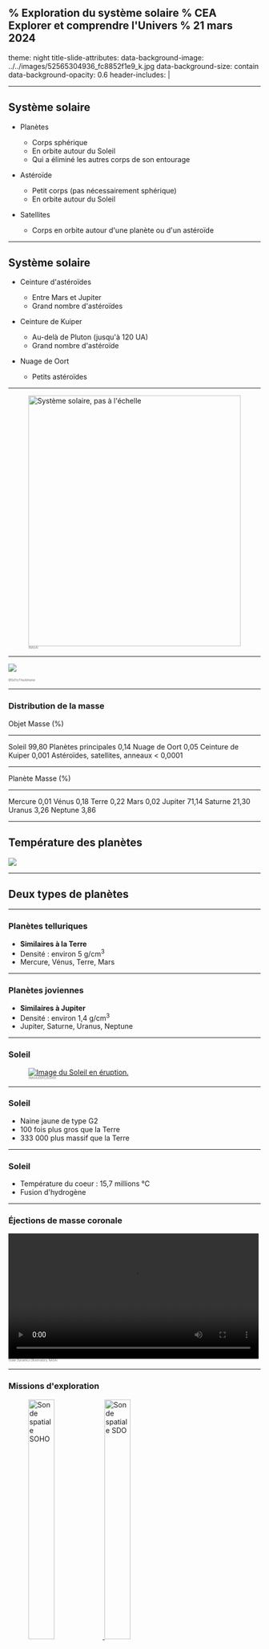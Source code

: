 % Exploration du système solaire
% CEA Explorer et comprendre l'Univers
% 21 mars 2024
---
theme: night
title-slide-attributes:
    data-background-image: ../../images/52565304936_fc8852f1e9_k.jpg
    data-background-size: contain
    data-background-opacity: 0.6
header-includes: |
    <style>
    body {
        --r-main-color: #ccc;
        --r-main-font-size: 32px;
        --r-heading-color: #ccc;
    }
    .reveal .slides {
        text-align: left;
    }
    #title-slide .title {
      font-size: 2.5em;
    }
    </style>

---

## Système solaire

- Planètes
    - Corps sphérique
    - En orbite autour du Soleil
    - Qui a éliminé les autres corps de son entourage

- Astéroïde
    - Petit corps (pas nécessairement sphérique)
    - En orbite autour du Soleil

- Satellites
    - Corps en orbite autour d'une planète ou d'un astéroïde

---

## Système solaire

- Ceinture d'astéroïdes
    - Entre Mars et Jupiter
    - Grand nombre d'astéroïdes

- Ceinture de Kuiper
    - Au-delà de Pluton (jusqu'à 120 UA)
    - Grand nombre d'astéroïde

- Nuage de Oort
    - Petits astéroïdes

---

<figure>
  <a href="https://solarsystem.nasa.gov/solar-system/our-solar-system/galleries/?page=0&per_page=25&order=created_at+desc&search=&fancybox=true&href_query_params=category%3Dsolar-system_our-solar-system&button_class=big_more_button&tags=our+solar+system&condition_1=1%3Ais_in_resource_list&category=51">
    <img src="../../images/solar_system.jpg"
      alt="Système solaire, pas à l'échelle"
      width="100%"
      style="
          max-height: 500px;
          max-width: 1000px;
      ">
  </a>
  <figcaption style="font-size: 0.4em; color: #666;">
  (NASA)
  </figcaption>
</figure>

---

![](../../images/planetes.png)

<figcaption style="font-size: 0.4em; color: #666;">
  @DoTryThisAtHome
</figcaption>

---

### Distribution de la masse

Objet                             Masse (%)
-------------------------------- ----------
Soleil                                99,80
Planètes principales                   0,14
Nuage de Oort                          0,05
Ceinture de Kuiper                    0,001
Astéroïdes, satellites, anneaux    < 0,0001

---


Planète   Masse (%)
-------- ----------
Mercure        0,01
Vénus          0,18
Terre          0,22
Mars           0,02
Jupiter       71,14
Saturne       21,30
Uranus         3,26
Neptune        3,86


---

## Température des planètes

![](../../images/temperatures-planetes.png)

---

## Deux types de planètes

---

### Planètes telluriques

- **Similaires à la Terre**
- Densité : environ 5 g/cm<sup>3</sup>
- Mercure, Vénus, Terre, Mars

---

### Planètes joviennes

- **Similaires à Jupiter**
- Densité : environ 1,4 g/cm<sup>3</sup>
- Jupiter, Saturne, Uranus, Neptune 

---

### Soleil

<figure>
  <a href="https://www.flickr.com/photos/gsfc/4923566097">
  <img src="../../images/soho-sun.jpg"
    alt="Image du Soleil en éruption."
    style="max-width: 500px;">
  </a>
  <figcaption style="font-size: 0.4em; color: #666;">
  (NASA/GSFC/SOHO)
  </figcaption>
</figure>

---

### Soleil

- Naine jaune de type G2
- 100 fois plus gros que la Terre
- 333 000 plus massif que la Terre

---

### Soleil

- Température du coeur : 15,7 millions °C
- Fusion d'hydrogène

---

### Éjections de masse coronale

<video controls width="500">
<source src="../../images/Outburst304_sm.webm" type="video/webm">
</video>
  <figcaption style="font-size: 0.4em; color: #666;">
  (Solar Dynamics Observatory, NASA)
  </figcaption>
</figure>

---

### Missions d'exploration

<figure>
  <a href="https://sohowww.nascom.nasa.gov/gallery/Spacecraft/soho_photo3.html">
  <img src="../../images/soho_photo3_prev.jpg"
    alt="Sonde spatiale SOHO" width="35%">
  </a>
  <a href="https://sdo.gsfc.nasa.gov/">
  <img src="../../images/SDObeautyshot2.jpg"
    alt="Sonde spatiale SDO" width="35%">
  </a>
  <figcaption style="font-size: 0.4em; color: #666;">
  (SOHO (ESA & NASA); NASA/SDO and the AIA, EVE and HMI science teams)
  </figcaption>
</figure>

---

## Les planètes telluriques

![](../../images/telluriques.png)

---

### Mercure

<a href="https://messenger.jhuapl.edu/Explore/Science-Images-Database/gallery-image-911.html">
<img alt="Mercure" src="../../images/Mercure.png"
  style="max-width: 500px;">
</a>
<figcaption style="font-size: 0.4em; color: #666;">
NASA/Johns Hopkins University Applied Physics Laboratory/Carnegie Institution of Washington
</figcaption>

---

### Mercure

---------------------- -----------------------------------
Distance au Soleil                                0,387 UA
Excentricité                                         0,206
Période de révolution                             88 jours
Période de rotation                               59 jours
Diamètre                                           4878 km
Densité                                               5,44
Température                           430°C, -100°C, 167°C
---------------------- -----------------------------------

---

### Mercure

- Planète la plus rapprochée du Soleil
- Vitesse orbitale moyenne la plus élevée : 48km/s
- Survolée par Mariner 10 et 1974 et 1975
- Messenger en orbite

---

### Messenger

<figure>
  <a href="https://messenger.jhuapl.edu/Explore/Science-Images-Database/gallery-image-1452.html">
  <img src="../../images/EW1048998458G.nomap.jpg"
    alt="Bassin de Rembrandt sur Mercure"
    style="max-width: 500px;">
  </a>
  <figcaption style="font-size: 0.4em; color: #666;">
    NASA/Johns Hopkins University Applied Physics Laboratory/Carnegie
    Institution of Washington
  </figcaption>
</figure>


---

### Vénus

<figure>
  <a href="https://solarsystem.nasa.gov/resources/688/computer-simulated-global-view-of-venus/?category=planets_venus">
  <img alt="Mercure" src="../../images/Venus.jpg"
    style="max-width: 500px;">
  </a>
  <figcaption style="font-size: 0.4em; color: #666;">
  NASA/Jet Propulsion Laboratory-Caltech
  </figcaption>
</figure>


---

### Vénus

---------------------- -----------------------------------
Distance au Soleil                                0,723 UA
Excentricité                                         0,007
Période de révolution                          224,7 jours
Période de rotation                           243,01 jours
Diamètre                                         12 104 km
Densité                                               5,24
Température                                          477°C
---------------------- -----------------------------------

---

### Vénus

- Astre le plus brillant dans le ciel après le Soleil et la Lune
- Nuages empêchent de voir sa surface
- Constitution interne très semblable à la Terre

---

### Vénus

- Atmosphère
    - 96% CO<sub>2</sub>
    - 3.5% azote
- Nuages d'acide sulfurique
- Effet de serre

---

### Venera-13

<figure>
  <img alt="Surface de Vénus photographiée par Venera-13" src="../../images/venera13.gif"
    style="max-width: 900px;">
  <figcaption style="font-size: 0.4em; color: #666;">
  URSS
  </figcaption>
</figure>

---

## Vénus

- Semble avoir une activité tectonique
- Rotation rétrograde très lente

--- 

### Terre

<a title="View of rising Earth about five degrees above the Lunar horizon"
href="http://nssdc.gsfc.nasa.gov/photo_gallery/photogallery-earthmoon.html"><img
width="512" alt="View of rising Earth about five degrees above the Lunar horizon"
src="http://nssdc.gsfc.nasa.gov/image/planetary/earth/apollo08_earthrise.jpg"/></a>

<small>NASA/NSSDC</small>

*Lever de Terre tel que vu par les astronautes d'Apollo 8*

---

<a title="Mosaic taken by NEAR in 1998"
href="http://nssdc.gsfc.nasa.gov/photo_gallery/photogallery-earthmoon.html"><img
width="512" alt="Mosaic taken by NEAR in 1998"
src="http://nssdc.gsfc.nasa.gov/image/planetary/earth/near_earth_moon.jpg"/></a>

<small>NASA/NSSDC</small>

*Mosaïque prise par NEAR en 1998*

---

### Constitution interne de la Terre

------------------------- -------------------------------------
Diamètre équatorial                    12\ 756\ km
Diamètre entre les pôles               12\ 713\ km
Masse                      5,58\ &times;\ 10<sup>24</sup>\ kg
Densité moyenne                               5,5
------------------------- -------------------------------------

---

### Constitution interne de la Terre

>- Matériaux accessibles : densité d'environ 3
>- Terre : densité moyenne de 5.5

<br />

>- **Les matériaux situés au centre de la Terre doivent être plus denses**

---

### Constitution interne de la Terre

- Centre de la Terre composé de **fer** et **nickel**
- Densité : 7.87 pour le fer, 8.91 pour le nickel
- Parmi les métaux les plus abondants dans l'Univers

<table>
  <tr>
  <td>
  <a title="By Alchemist-hp (talk) (www.pse-mendelejew.de) (Own work)
  [FAL or GFDL 1.2
  (http://www.gnu.org/licenses/old-licenses/fdl-1.2.html)], via
  Wikimedia Commons"
  href="https://commons.wikimedia.org/wiki/File%3AIron_electrolytic_and_1cm3_cube.jpg"><img
  width="512" alt="Iron electrolytic and 1cm3 cube"
  src="//upload.wikimedia.org/wikipedia/commons/thumb/a/ad/Iron_electrolytic_and_1cm3_cube.jpg/512px-Iron_electrolytic_and_1cm3_cube.jpg"/></a>
  </td>
  <td>
  <a title="Materialscientist at en.wikipedia [CC-BY-SA-3.0
  (http://creativecommons.org/licenses/by-sa/3.0) or GFDL
  (http://www.gnu.org/copyleft/fdl.html)], from Wikimedia Commons"
  href="https://commons.wikimedia.org/wiki/File%3ANickel_chunk.jpg"><img
  width="512" alt="Nickel chunk"
  src="//upload.wikimedia.org/wikipedia/commons/thumb/5/57/Nickel_chunk.jpg/512px-Nickel_chunk.jpg"/></a>
  </td>
  </tr>
</table>

---

## Âge de la Terre

#### 4,6 Ga

Même âge que le reste du système solaire

---

## Magnétisme terrestre

- Champ magnétique qui protège du vent solaire
- Cause du champ magnétique : courant dans le noyau liquide (peut-être...)

---

## Magnétisme terrestre

<iframe src="https://www.flickr.com/photos/gsfc/4445502419/player/" width="640"
height="500" frameborder="0" allowfullscreen webkitallowfullscreen
mozallowfullscreen oallowfullscreen msallowfullscreen></iframe>

<small>NASA/GSFC/SOHO/ESA</small>

---

## Magnétisme terrestre

- Particules chargées capturées par le champ magnétique
    - Forment les **ceintures de Van Allen**
- Ceinture inférieure : protons et ions
- Ceinture supérieure : électrons

---

## Aurores polaires

<a title="By United States Air Force photo by Senior Airman Joshua Strang
[Public domain], via Wikimedia Commons"
href="http://commons.wikimedia.org/wiki/File%3APolarlicht_2.jpg"><img
width="512" alt="Polarlicht 2"
src="//upload.wikimedia.org/wikipedia/commons/thumb/a/aa/Polarlicht_2.jpg/512px-Polarlicht_2.jpg"/></a>

---

## Aurores polaires

<a title="By ISS Expedition 23 crew [Public domain], via Wikimedia Commons"
href="http://commons.wikimedia.org/wiki/File%3AAurora_Australis_From_ISS.JPG"><img
width="512" alt="Aurora Australis From ISS"
src="//upload.wikimedia.org/wikipedia/commons/thumb/f/f1/Aurora_Australis_From_ISS.JPG/512px-Aurora_Australis_From_ISS.JPG"/></a>

---

## Aurores polaires

<a title="By FairbanksMike (Aurora Watching 03/16/2013) [CC-BY-2.0
(http://creativecommons.org/licenses/by/2.0)], via Wikimedia Commons"
href="http://commons.wikimedia.org/wiki/File%3AAurora_Borealis_-_Wickersham_Dome_-_Alaska_-_16_March_2013.jpg"><img
width="512" alt="Aurora Borealis - Wickersham Dome - Alaska - 16 March 2013"
src="//upload.wikimedia.org/wikipedia/commons/thumb/9/96/Aurora_Borealis_-_Wickersham_Dome_-_Alaska_-_16_March_2013.jpg/512px-Aurora_Borealis_-_Wickersham_Dome_-_Alaska_-_16_March_2013.jpg"/></a>

---

## Atmosphère terrestre

- Mince couche autour du globe
- 75% de la masse à moins de 10 km d'altitude

---

## Atmosphère terrestre

Gaz                                Abondance
--------------------------------- ----------
Azote ($\mathrm{N}_2$)                   78%
Oxygène ($\mathrm{O}_2$)                 21%
Argon (Ar)                             0,93%
Eau ($\mathrm{H}_2O$)                 0 - 4%
Gaz carbonique ($C\mathrm{O}_2$)      0,037%

---

## La Lune

- Mers formées il y a 3,3 à 3,8 Ga
    - Il y avait une activité volcanique
- Hautes terres formées entre 4,2 et 4,4 Ga
- Pas de noyaux de fer
    - Pas de champ magnétique
- Pas d'atmosphère

---

## Naissance de la Lune

*Hypothèse la plus plausible*

- Collision entre Terre et objet de la taille de Mars
- Noyau de l'objet s'est intégré à celui de la Terre
- Restes de l'objet ont formé la Lune

---

## Rotation de la Lune

- Période de rotation correspond à la période de révolution
- C'est un exemple de **résonance gravitationnelle**


---


### Mars

<figure>
  <a href="https://hubblesite.org/contents/media/images/2001/24/1090-Image.html?news=true">
  <img alt="Mars" src="../../images/Mars.jpg"
    style="max-width: 500px;">
  </a>
  <figcaption style="font-size: 0.4em; color: #666;">
  NASA and The Hubble Heritage Team (STScI/AURA)
  </figcaption>
</figure>

---

### Mars

<a title="By NASA/JPL/MSSS & User:DrLee (NASA/JPL/MSSS based on the these
sources.) [Public domain], via Wikimedia Commons"
href="http://commons.wikimedia.org/wiki/File%3AMars_Earth_Comparison_2.jpg">
<img alt="Mars Earth Comparison 2"
src="//upload.wikimedia.org/wikipedia/commons/thumb/9/93/Mars_Earth_Comparison_2.jpg/1024px-Mars_Earth_Comparison_2.jpg"
style="max-height: 500px;"/>
</a>

---

### Mars

---------------------- -----------------------------------
Distance au Soleil                                1,524 UA
Excentricité                                         0,093
Période de révolution                           1,88 année
Période de rotation                          24h 37min 23s
Diamètre                                           6794 km
Densité                                               3,94
Température                            20°C, -140°C, -40°C
---------------------- -----------------------------------

---

### Missions d'exploration de Mars

---

### Mars Global Surveyor

**Cartographie** (*1997*)

<a href="http://commons.wikimedia.org/wiki/File:Mars_gullies.800px.jpg#mediaviewer/File:Mars_gullies.800px.jpg">
  <img src="http://upload.wikimedia.org/wikipedia/commons/2/25/Mars_gullies.800px.jpg"
    alt="Mars gullies.800px.jpg"
    style="max-height: 500px;">
</a>

---

### Spirit

**Preuve qu'il y a eu de l'eau sur Mars** (*2004*)

<figure>
  <a href="https://www.nasa.gov/mission_pages/mer/images/20061025.html">
  <img alt="Spirit" src="../../images/PIA01907_modest.jpg"
    style="max-heigth: 500px;">
  </a>
  <figcaption style="font-size: 0.4em; color: #666;">
  NASA/JPL/Cornell
  </figcaption>
</figure>

---

### Spirit

- Coincé dans le sable depuis 2009
- Fin de la mission en 2011

---

### Opportunity

**Preuve qu'il y a eu de l'eau sur Mars** (*2004*)

<img alt="Opportunity tracks"
src="https://photojournal.jpl.nasa.gov/jpegMod/PIA18604_modest.jpg"
/>

<small>NASA/JPL-Caltech/Cornell Univ./Arizona State Univ.</small>

---

<figure>
  <a href="https://mars.nasa.gov/resources/spirit-and-opportunity-by-the-numbers/">
  <img alt="Curiosity" src="../../images/8249_MER_ByTheNumbers_infographic_Feb2019.jpg"
    style="max-height: 500px;">
  </a>
  <figcaption style="font-size: 0.4em; color: #666;">
    NASA/JPL-Caltech
  </figcaption>
</figure>

---

### Curiosity

<figure>
  <a href="https://photojournal.jpl.nasa.gov/catalog/PIA16239">
  <img alt="Curiosity" src="../../images/PIA16239_modest.jpg"
    style="max-height: 500px;">
  </a>
  <figcaption style="font-size: 0.4em; color: #666;">
    NASA/JPL-Caltech/Malin Space Science Systems
  </figcaption>
</figure>


---

### Curiosity

**À la recherche de molécules organiques** (*2012*)

<figure>
  <a href="https://www.nasa.gov/image-feature/going-forward">
  <img alt="Curiosity" src="../../images/pia22326-16.jpg"
    style="max-height: 400px;">
  </a>
  <figcaption style="font-size: 0.4em; color: #666;">
  NASA
  </figcaption>
</figure>

---

### MAVEN

**Pourquoi Mars a perdu son atmosphère** (*2014*)

<img alt="MAVEN spin test" height="450px"
src="https://images-assets.nasa.gov/image/KSC-2013-3701/KSC-2013-3701~medium.jpg" />

<figcaption style="font-size: 0.4em; color: #666;">
NASA/Kim Shiflett
</figcaption>

---

## Mars

- Atmosphère ténue (0,01 bar)
    - Composée principalement de CO<sub>2</sub> (95%)
- Glace sèche (CO<sub>2</sub>) et eau glacée
- Couleur orangée : rouille (oxyde de fer)

---

## Mars

- Composition semblable à la Terre
- Croûte
    - Hautes terres criblées de cratères
    - Plaines volcaniques plus récentes
- Manteau
- Noyau métallique

---

## Mars

- Pas d'activité tectonique
- Pas de chaînes de montagne
- Points chauds crachent toujours leur lave au même endroit
- Volcans gigantesques

---

## Mont Olympus

- Plus haut volcan du système solaire
- Hauteur de 23 km (3 fois l'Éverest)
- Large de 600 km

---

## Mont Olympus

<img alt="Olympus Mons" src="http://mars.nasa.gov/gallery/atlas/images/oly-az.jpg" />

<figcaption style="font-size: 0.4em; color: #666;">
NASA/JPL
</figcaption>

---

### Satellites de Mars

Phobos (27 km)

<a title="By NASA/JPL-Caltech/University of Arizona (NASA) [Public domain], via
Wikimedia Commons"
href="http://commons.wikimedia.org/wiki/File%3A221831main_PIA10368.png">
<img alt="221831main PIA10368"
  src="//upload.wikimedia.org/wikipedia/commons/thumb/4/40/221831main_PIA10368.png/1024px-221831main_PIA10368.png"
  style="max-height: 400px;"
/></a>

<figcaption style="font-size: 0.4em; color: #666;">
MRO || NASA/JPL-Caltech/University of Arizona
</figcaption>

---

### Satellites de Mars

Deimos (15 km)

<img alt="Deimos vu par MRO"
src="http://photojournal.jpl.nasa.gov/jpegMod/PIA11826_modest.jpg" />

<figcaption style="font-size: 0.4em; color: #666;">
MRO || NASA/JPL-Caltech/University of Arizona
</figcaption>

---

## Les planètes joviennes

![](../../images/Gas_planet_size_comparisons.jpg)

<figcaption style="font-size: 0.4em; color: #666;">
NASA
</figcaption>

---

## Jupiter

![](../../images/Full_Disk_Jupiter1_br.jpg)

<figcaption style="font-size: 0.4em; color: #666;">
Cassini (2011) | NASA/JPL/University of Arizona
</figcaption>

---

## Jupiter

---------------------- -----------------------------------
Distance au Soleil                                5,203 UA
Excentricité                                         0,048
Période de révolution                         11,86 années
Période de rotation                           9h 50min 30s
Diamètre                                        142 800 km
Densité                                               1,31
Température                                         -110°C
---------------------- -----------------------------------

---

## Jupiter

- 70% de toute la masse des planètes
- 1400 fois plus volumineuse que la Terre
- 318 fois plus massive que la Terre
- À peine plus dense que l'eau
- Champ magnétique 17 000 fois plus grand que celui de la Terre
- Aplatissement de 6%

---

## Jupiter

- Composition de la planète
    - Hydrogène (78%)
    - Hélium (20%)
    - Ammoniac
    - Hydrosulfide d'ammonium
    - Eau

---

## Jupiter

- Rotation différentielle
    - Période de rotation équatoriale plus courte que la période de rotation des
      pôles
    - Période de rotation de la surface plus courte que la période de rotation
      interne

---

### Grande tache rouge

<figure>
  <img alt="Grande tache rouge" src="../../images/Jupiter_by_Voyager.jpg"
    style="max-height: 500px;">
  <figcaption style="font-size: 0.4em; color: #666;">
  Voyager 2 (1979) | NASA
  </figcaption>
</figure>


---

<figure>
  <a href="https://solarsystem.nasa.gov/resources/626/jupiters-great-red-spot-in-true-color/?category=planets_jupiter">
  <img alt="Grande tache rouge" src="../../images/626_PIA21775.jpg"
    style="max-height: 600px;">
  </a>
  <figcaption style="font-size: 0.4em; color: #666;">
  Juno (2017) |  NASA/JPL-Caltech/SwRI/MSSS/Bjorn Jonsson
  </figcaption>
</figure>


---

### Grande tache rouge

- Grosse tempête
- Dure depuis au moins 350 ans

---

<figure>
  <a href="https://www.nasa.gov/image-feature/nasas-juno-spacecraft-has-a-close-encounter-with-jupiter">
  <img alt="Image de Jupiter par Juno" src="../../images/pia22692.jpg"
    style="max-height: 600px;">
  </a>
  <figcaption style="font-size: 0.4em; color: #666;">
  Juno (2018) |  Gerald Eichstädt and Sean Doran (CC BY-NC-SA) based on images provided courtesy of NASA/JPL-Caltech/SwRI/MSSS
  </figcaption>
</figure>

---

## Composition interne de Jupiter

<a title="By Kelvinsong (Own work) [CC-BY-SA-3.0
(http://creativecommons.org/licenses/by-sa/3.0)], via Wikimedia Commons"
href="http://commons.wikimedia.org/wiki/File%3AJupiter_diagram.svg"><img
width="1024" alt="Jupiter diagram"
src="http://upload.wikimedia.org/wikipedia/commons/thumb/b/b5/Jupiter_diagram.svg/1024px-Jupiter_diagram.svg.png"/></a>

---

## Io

<figure>
  <img alt="Jupiter et Io" src="../../images/Cassini_Jupiter_and_Io.jpg"
    style="max-height: 500px;">
  <figcaption style="font-size: 0.4em; color: #666;">
  Cassini (2001) | NASA/JPL/University of Arizona
  </figcaption>
</figure>

---

## Satellites de Jupiter

- Io
- Ganymède
- Europe
- Callisto
- 75 autres petits satellites

---

## Saturne

<figure>
  <img alt="Saturne" src="../../images/Saturne.jpeg"
    style="max-height: 600px;">
  <figcaption style="font-size: 0.4em; color: #666;">
    Cassini | NASA
  </figcaption>
</figure>

---

## Saturne

<figure>
  <img alt="Anneaux de Saturne" src="../../images/Saturne_anneau.jpg"
    style="max-height: 600px;">
  <figcaption style="font-size: 0.4em; color: #666;">
    Cassini | NASA
  </figcaption>
</figure>


---

## Saturne

<figure>
  <img alt="Saturne" src="../../images/True_Saturn732x520.jpg"
    style="max-height: 600px;">
  <figcaption style="font-size: 0.4em; color: #666;">
    Cassini | NASA/JPL/Space Science Institute
  </figcaption>
</figure>

---

## Saturne

---------------------- -----------------------------------
Distance au Soleil                                 9,54 UA
Excentricité                                         0,056
Période de révolution                         29,46 années
Période de rotation                          10h 13min 59s
Diamètre                                        120 000 km
Densité                                                0,7
Température                                         -180°C
---------------------- -----------------------------------

---

## Saturne

- Composée d'hydrogène et d'hélium
- Champ magnétique 500 fois plus grand que celui de la Terre
- Axe de rotation incliné (saisons)
- Aplatissement de 10%

---

## Anneaux de Saturne

- Composés principalement de glace
- 1 km d'épaisseur

---

### Uranus

<figure>
  <img alt="Uranus" src="../../images/Uranus.jpg"
    style="max-height: 500px;">
  <figcaption style="font-size: 0.4em; color: #666;">
    Voyager 2 (1986) | NASA
  </figcaption>
</figure>


---

## Uranus

---------------------- -----------------------------------
Distance au Soleil                                19,19 UA
Excentricité                                         0,046
Période de révolution                         84,04 années
Période de rotation                                  16,5h
Diamètre                                         51 120 km
Densité                                                1,3
Température                                         -221°C
---------------------- -----------------------------------

---

### Uranus

<figure>
  <img alt="Uranus" src="../../images/Uranus-intern-en.png"
    style="max-height: 500px;">
  <figcaption style="font-size: 0.4em; color: #666;">
  </figcaption>
</figure>


---

### Uranus

- Planète couchée
- Atmosphère contient du méthane qui absorbe le rouge
- Possède des anneaux
- 27 satellites

---

### Neptune

<figure>
  <img alt="Neptune" src="../../images/neptune1.jpg"
    style="max-height: 500px;">
  <figcaption style="font-size: 0.4em; color: #666;">
  </figcaption>
</figure>


---

### Neptune

---------------------- -----------------------------------
Distance au Soleil                                30,06 UA
Excentricité                                         0,010
Période de révolution                         164,8 années
Période de rotation                                   18 h
Diamètre                                         49 528 km
Densité                                               1,66
Température                                         -230°C
---------------------- -----------------------------------

---

### Neptune

- Composition interne très semblable à Uranus
- Inclinaison de l'axe de rotation de 30°
- Phénomènes atmosphériques probablement dus à la production d'énergie par
  contraction gravitationnelle


---

### Pluton

<figure>
  <img alt="Pluton" src="../../images/Pluton.png"
    style="max-height: 500px;">
  <figcaption style="font-size: 0.4em; color: #666;">
NASA/Johns Hopkins University Applied Physics Laboratory/Southwest Research Institute/Alex Parker
  </figcaption>
</figure>


---

## {background-image="../../images/52565304936_fc8852f1e9_k.jpg"}
